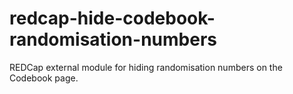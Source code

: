 # redcap-hide-codebook-randomisation-numbers
REDCap external module for hiding randomisation numbers on the Codebook page.

